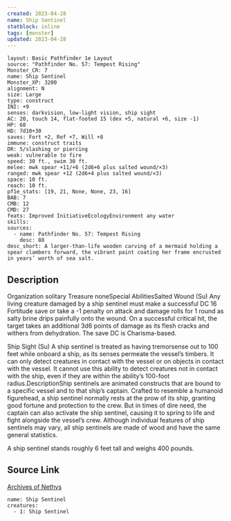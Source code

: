```yaml
---
created: 2023-04-28
name: Ship Sentinel
statblock: inline
tags: [monster]
updated: 2023-04-28
---
```

```statblock
layout: Basic Pathfinder 1e Layout
source: "Pathfinder No. 57: Tempest Rising"
Monster_CR: 7
name: Ship Sentinel
Monster_XP: 3200
alignment: N
size: Large
type: construct
INI: +9
senses: darkvision, low-light vision, ship sight
AC: 20, touch 14, flat-footed 15 (dex +5, natural +6, size -1)
HP: 68
HD: 7d10+30
saves: Fort +2, Ref +7, Will +8
immune: construct traits
DR: 5/slashing or piercing
weak: vulnerable to fire
speed: 30 ft., swim 30 ft.
melee: mwk spear +11/+6 (2d6+6 plus salted wound/×3)
ranged: mwk spear +12 (2d6+4 plus salted wound/×3)
space: 10 ft.
reach: 10 ft.
pf1e_stats: [19, 21, None, None, 23, 16]
BAB: 7
CMB: 12
CMD: 27
feats: Improved InitiativeEcologyEnvironment any water
skills: 
sources:
  - name: Pathfinder No. 57: Tempest Rising
    desc: 88
desc_short: A larger-than-life wooden carving of a mermaid holding a spear clambers forward, the vibrant paint coating her frame encrusted in years’ worth of sea salt.
```
## Description
Organization solitary
Treasure noneSpecial AbilitiesSalted Wound (Su) Any living creature damaged by a ship sentinel must make a successful DC 16 Fortitude save or take a -1 penalty on attack and damage rolls for 1 round as salty brine drips painfully onto the wound. On a successful critical hit, the target takes an additional 3d6 points of damage as its flesh cracks and withers from dehydration. The save DC is Charisma-based.

Ship Sight (Su) A ship sentinel is treated as having tremorsense out to 100 feet while onboard a ship, as its senses permeate the vessel’s timbers. It can only detect creatures in contact with the vessel or on objects in contact with the vessel. It cannot use this ability to detect creatures not in contact with the ship, even if they are within the ability’s 100-foot radius.DescriptionShip sentinels are animated constructs that are bound to a specific vessel and to that ship’s captain. Crafted to resemble a humanoid figurehead, a ship sentinel normally rests at the prow of its ship, granting good fortune and protection to the crew. But in times of dire need, the captain can also activate the ship sentinel, causing it to spring to life and fight alongside the vessel’s crew. Although individual features of ship sentinels may vary, all ship sentinels are made of wood and have the same general statistics.

A ship sentinel stands roughly 6 feet tall and weighs 400 pounds.
## Source Link
[Archives of Nethys](https://aonprd.com/MonsterDisplay.aspx?ItemName=Ship%20Sentinel)
```encounter-table
name: Ship Sentinel
creatures:
  - 1: Ship Sentinel
```
